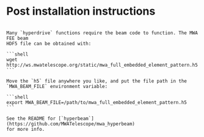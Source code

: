 # Post installation instructions

~~~admonish info title="Setting up the beam"

Many `hyperdrive` functions require the beam code to function. The MWA FEE beam
HDF5 file can be obtained with:

```shell
wget http://ws.mwatelescope.org/static/mwa_full_embedded_element_pattern.h5
```

Move the `h5` file anywhere you like, and put the file path in the
`MWA_BEAM_FILE` environment variable:

```shell
export MWA_BEAM_FILE=/path/to/mwa_full_embedded_element_pattern.h5
```

See the README for [`hyperbeam`](https://github.com/MWATelescope/mwa_hyperbeam)
for more info.
~~~
